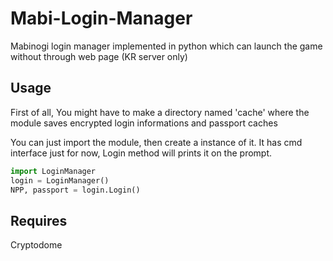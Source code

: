 # Mabi-Login-Manager
Mabinogi login manager implemented in python which can launch the game without through web page (KR server only)

## Usage
First of all, You might have to make a directory named 'cache'
where the module saves encrypted login informations and passport caches

You can just import the module, then create a instance of it.
It has cmd interface just for now,  Login method will prints it on the prompt.
```python
import LoginManager
login = LoginManager()
NPP, passport = login.Login()
```

## Requires
Cryptodome
